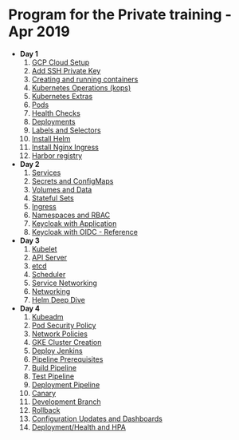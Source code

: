 Program for the Private training - Apr 2019
====================================================

* **Day 1**
    1. [GCP Cloud Setup](modules/gcp-get-started.md)
    1. [Add SSH Private Key](modules/add-private-key.md)
    1. [Creating and running containers](modules/containers.md)
    1. [Kubernetes Operations (kops)](modules/kops.md)
    1. [Kubernetes Extras](modules/k8s-extras.md)
    1. [Pods](modules/pods.md)
    1. [Health Checks](modules/health.md)
    1. [Deployments](modules/deployments.md)
    1. [Labels and Selectors](modules/labels.md)
    1. [Install Helm](modules/install-helm.md)
    1. [Install Nginx Ingress](modules/install-nginx-ingress.md)
    1. [Harbor registry](modules/harbor-registry.md)
* **Day 2**
    1. [Services](modules/services.md)
    1. [Secrets and ConfigMaps](modules/secrets_and_config_maps.md)
    1. [Volumes and Data](modules/volumes.md)
    1. [Stateful Sets](modules/stateful_sets.md)
    1. [Ingress](modules/ingress.md)
    1. [Namespaces and RBAC](modules/namespaces.md)
    1. [Keycloak with Application](modules/keycloak-app.md)
    1. [Keycloak with OIDC - Reference](modules/keycloak-oidc.md)
* **Day 3**
    1. [Kubelet](modules/kubelet.md)
    1. [API Server](modules/api.md)
    1. [etcd](modules/etcd.md)
    1. [Scheduler](modules/scheduler.md)
    1. [Service Networking](svc-networking.md)
    1. [Networking](modules/cni-networking-bash.md)
    1. [Helm Deep Dive](modules/helm-deep-dive.md)
* **Day 4**
    1. [Kubeadm](modules/kubeadm.md)
    1. [Pod Security Policy](modules/security-kubeadm.md)
    1. [Network Policies](modules/netpol-kubeadm.md)
    1. [GKE Cluster Creation](modules/create-gke-cluster.md)
    1. [Deploy Jenkins](modules/deploy-jenkins.md)
    1. [Pipeline Prerequisites](modules/pipeline-prereq.md)
    1. [Build Pipeline](modules/build-pipeline.md)
    1. [Test Pipeline](modules/test-pipeline.md)
    1. [Deployment Pipeline](modules/deploy-pipeline.md)
    1. [Canary](modules/canary.md)
    1. [Development Branch](modules/dev-branch.md)
    1. [Rollback](modules/roll-back.md)
    1. [Configuration Updates and Dashboards](modules/kops-deep-dive.md)
    1. [Deployment/Health and HPA](modules/health-checks-hpa.md)
